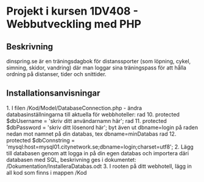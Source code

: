 <h1>Projekt i kursen 1DV408 - Webbutveckling med PHP</h1>

<h2>Beskrivning</h2>
dinspring.se är en träningsdagbok för distanssporter (som löpning, cykel, simning, skidor, vandring) där
man loggar sina träningspass för att hålla ordning på distanser, tider och snittider.

<h2>Installationsanvisningar</h2>
1. I filen /Kod/Model/DatabaseConnection.php - ändra databasinställningarna till aktuella för webbhoteller:
  rad 10. protected $dbUsername = 'skriv ditt användarnamn här'; 
  rad 11. protected $dbPassword = 'skriv ditt lösenord här';
  byt även ut dbname=login på raden nedan mot namnet på din databas, tex dbname=minDatabas
  rad 12. protected $dbConnstring = 'mysql:host=mysql01.citynetwork.se;dbname=login;charset=utf8';
2. Lägg till databasen genom att logga in på din egen databas och importera däri databasen med SQL,
  beskrivning ges i dokumentet: /Dokumentation/InstalleraDatabas.odt
3. I rooten på ditt webhotell, lägg in all kod som finns i mappen /Kod


